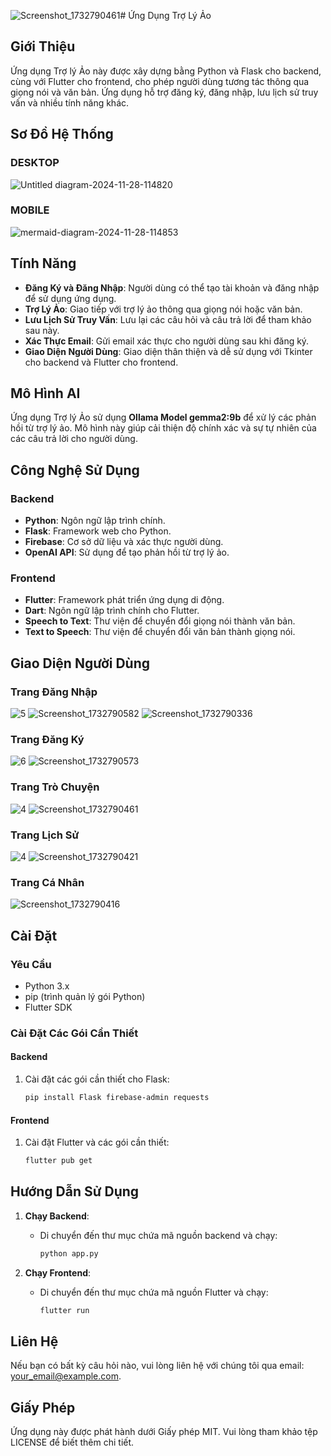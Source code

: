 ![Screenshot_1732790461](https://github.com/user-attachments/assets/81f096e4-703b-488e-9576-bbdf2bbccdfb)# Ứng Dụng Trợ Lý Ảo


## Giới Thiệu

Ứng dụng Trợ lý Ảo này được xây dựng bằng Python và Flask cho backend, cùng với Flutter cho frontend, cho phép người dùng tương tác thông qua giọng nói và văn bản. Ứng dụng hỗ trợ đăng ký, đăng nhập, lưu lịch sử truy vấn và nhiều tính năng khác.

## Sơ Đồ Hệ Thống
### DESKTOP
![Untitled diagram-2024-11-28-114820](https://github.com/user-attachments/assets/3778306b-dbe9-4042-a00c-413b8f3c8c1c)
### MOBILE
![mermaid-diagram-2024-11-28-114853](https://github.com/user-attachments/assets/5ad6afa6-695b-4463-bcfc-1139399e575c)


## Tính Năng

- **Đăng Ký và Đăng Nhập**: Người dùng có thể tạo tài khoản và đăng nhập để sử dụng ứng dụng.
- **Trợ Lý Ảo**: Giao tiếp với trợ lý ảo thông qua giọng nói hoặc văn bản.
- **Lưu Lịch Sử Truy Vấn**: Lưu lại các câu hỏi và câu trả lời để tham khảo sau này.
- **Xác Thực Email**: Gửi email xác thực cho người dùng sau khi đăng ký.
- **Giao Diện Người Dùng**: Giao diện thân thiện và dễ sử dụng với Tkinter cho backend và Flutter cho frontend.

## Mô Hình AI

Ứng dụng Trợ lý Ảo sử dụng **Ollama Model gemma2:9b** để xử lý các phản hồi từ trợ lý ảo. Mô hình này giúp cải thiện độ chính xác và sự tự nhiên của các câu trả lời cho người dùng.

## Công Nghệ Sử Dụng

### Backend
- **Python**: Ngôn ngữ lập trình chính.
- **Flask**: Framework web cho Python.
- **Firebase**: Cơ sở dữ liệu và xác thực người dùng.
- **OpenAI API**: Sử dụng để tạo phản hồi từ trợ lý ảo.

### Frontend
- **Flutter**: Framework phát triển ứng dụng di động.
- **Dart**: Ngôn ngữ lập trình chính cho Flutter.
- **Speech to Text**: Thư viện để chuyển đổi giọng nói thành văn bản.
- **Text to Speech**: Thư viện để chuyển đổi văn bản thành giọng nói.

## Giao Diện Người Dùng

### Trang Đăng Nhập
![5](https://github.com/user-attachments/assets/7f20c280-5be3-4c3d-99e5-5e769d432775)
![Screenshot_1732790582](https://github.com/user-attachments/assets/6895aa81-d032-409c-b023-768b5fe76bcd)
![Screenshot_1732790336](https://github.com/user-attachments/assets/37415094-f312-47c4-bb95-d5b8e75d0e33)

### Trang Đăng Ký
![6](https://github.com/user-attachments/assets/86689a46-adaf-4f9b-b4e4-1d6ba869f15b)
![Screenshot_1732790573](https://github.com/user-attachments/assets/f43ef3c6-2201-4c8e-b294-22cf6d1366a6)

### Trang Trò Chuyện
![4](https://github.com/user-attachments/assets/9d9a983a-3ef2-4077-8f79-1dfa4865b116)
![Screenshot_1732790461](https://github.com/user-attachments/assets/5bd1b5e9-38bc-4c09-a29f-8d9dd63106e1)

### Trang Lịch Sử
![4](https://github.com/user-attachments/assets/c8779e81-abf9-47e1-a0fa-63248ffdb484)
![Screenshot_1732790421](https://github.com/user-attachments/assets/4c2608e4-7bf6-4d5c-bb5a-77aa7df4bb57)

### Trang Cá Nhân
![Screenshot_1732790416](https://github.com/user-attachments/assets/3bd4833e-1c27-47be-8d00-c2b1f492045f)


## Cài Đặt

### Yêu Cầu

- Python 3.x
- pip (trình quản lý gói Python)
- Flutter SDK

### Cài Đặt Các Gói Cần Thiết

#### Backend
1. Cài đặt các gói cần thiết cho Flask:
   ```bash
   pip install Flask firebase-admin requests
   ```

#### Frontend
1. Cài đặt Flutter và các gói cần thiết:
   ```bash
   flutter pub get
   ```

## Hướng Dẫn Sử Dụng

1. **Chạy Backend**:
   - Di chuyển đến thư mục chứa mã nguồn backend và chạy:
     ```bash
     python app.py
     ```

2. **Chạy Frontend**:
   - Di chuyển đến thư mục chứa mã nguồn Flutter và chạy:
     ```bash
     flutter run
     ```

## Liên Hệ

Nếu bạn có bất kỳ câu hỏi nào, vui lòng liên hệ với chúng tôi qua email: [your_email@example.com](mailto:your_email@example.com).

## Giấy Phép

Ứng dụng này được phát hành dưới Giấy phép MIT. Vui lòng tham khảo tệp LICENSE để biết thêm chi tiết.
